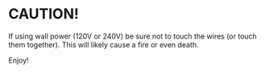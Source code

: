 # CAUTION!

If using wall power (120V or 240V) be sure not to touch the wires (or touch them together).
This will likely cause a fire or even death.

Enjoy!
